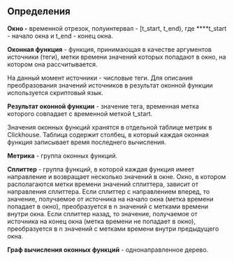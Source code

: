 ## Определения

**Окно -** временной отрезок, полуинтервал - [t_start, t_end), где ****t_start - начало окна и t_end - конец окна.

**Оконная функция** - функция, принимающая в качестве аргументов источники (теги), метки времени значений которых попадают в окно, на котором она рассчитывается.

На данный момент источники - числовые теги. Для описания преобразования значений источников в результат оконной функции используется скриптовый язык.

**Результат оконной функции** - значение тега, временная метка которого совпадает с временной меткой t_start.

Значения оконных функций хранятся в отдельной таблице метрик в Clickhouse. Таблица содержит столбец, в который каждая оконная функция записывает время последнего вычисления.

**Метрика** - группа оконных функций.

**Сплиттер** - группа функций, в которой каждая функция имеет направление и возвращает несколько значений в окне. Окно, в котором располагаются метки времени значений сплиттера, зависит от направления сплиттера. Если сплиттер с направлением вперед, то значение, получаемое от источника на начало окна (метка времени попадает в окно), преобразуется в n значений с метками времени внутри окна. Если сплиттер назад, то значение, получаемое от источника на конец окна (метка времени не попадает в окно), преобразуется в n значений с метками времени внутри предыдущего окна.

**Граф вычисления оконных функций** - однонаправленное дерево.


